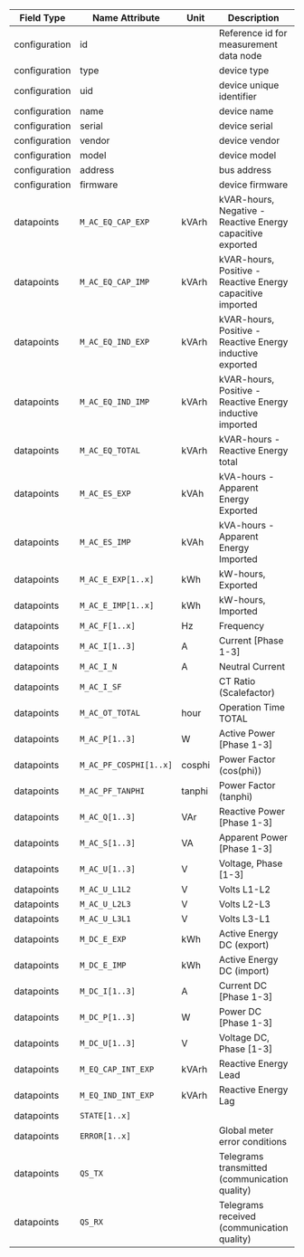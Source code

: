 | Field Type    | Name Attribute         | Unit   | Description                                                | Value | Required | Example                      | Version |
|---------------|------------------------|--------|------------------------------------------------------------|-------|----------|------------------------------|---------|
| configuration | id                     |        | Reference id for measurement data node                     |       | x        | <device id=“1“ type=“meter“> | 2.0.1   |
| configuration | type                   |        | device type                                                | meter | x        | <device id=“1“ type=“meter“> | 2.0.1   |
| configuration | uid                    |        | device unique identifier                                   |       | x        | <uid>MET12345</uid>          | 2.0.1   |
| configuration | name                   |        | device name                                                |       |          | <name>Meter A</name>         | 2.0.1   |
| configuration | serial                 |        | device serial                                              |       |          | <serial>MET11.22.33</serial> | 2.0.1   |
| configuration | vendor                 |        | device vendor                                              |       |          | <vendor>vendor 123</vendor>  | 2.0.1   |
| configuration | model                  |        | device model                                               |       |          | <model></model>              | 2.0.1   |
| configuration | address                |        | bus address                                                |       |          | <address>1</address>         | 2.0.1   |
| configuration | firmware               |        | device firmware                                            |       |          | <firmware>1.23.3</firmware>  | 2.0.1   |
| datapoints    | `M_AC_EQ_CAP_EXP`      | kVArh  | kVAR-hours, Negative - Reactive Energy capacitive exported |       |          |                              |         |
| datapoints    | `M_AC_EQ_CAP_IMP`      | kVArh  | kVAR-hours, Positive - Reactive Energy capacitive imported |       |          |                              |         |
| datapoints    | `M_AC_EQ_IND_EXP`      | kVArh  | kVAR-hours, Positive - Reactive Energy inductive exported  |       |          |                              |         |
| datapoints    | `M_AC_EQ_IND_IMP`      | kVArh  | kVAR-hours, Positive - Reactive Energy inductive imported  |       |          |                              |         |
| datapoints    | `M_AC_EQ_TOTAL`        | kVArh  | kVAR-hours - Reactive Energy total                         |       |          |                              |         |
| datapoints    | `M_AC_ES_EXP`          | kVAh   | kVA-hours - Apparent Energy Exported                       |       |          |                              |         |
| datapoints    | `M_AC_ES_IMP`          | kVAh   | kVA-hours - Apparent Energy Imported                       |       |          |                              |         |
| datapoints    | `M_AC_E_EXP[1..x]`     | kWh    | kW-hours, Exported                                         |       |          |                              |         |
| datapoints    | `M_AC_E_IMP[1..x]`     | kWh    | kW-hours, Imported                                         |       |          |                              |         |
| datapoints    | `M_AC_F[1..x]`         | Hz     | Frequency                                                  |       |          |                              |         |
| datapoints    | `M_AC_I[1..3]`         | A      | Current [Phase 1-3]                                        |       |          |                              |         |
| datapoints    | `M_AC_I_N`             | A      | Neutral Current                                            |       |          |                              |         |
| datapoints    | `M_AC_I_SF`            |        | CT Ratio (Scalefactor)                                     |       |          |                              |         |
| datapoints    | `M_AC_OT_TOTAL`        | hour   | Operation Time TOTAL                                       |       |          |                              |         |
| datapoints    | `M_AC_P[1..3]`         | W      | Active Power [Phase 1-3]                                   |       |          |                              |         |
| datapoints    | `M_AC_PF_COSPHI[1..x]` | cosphi | Power Factor (cos(phi))                                    |       |          |                              |         |
| datapoints    | `M_AC_PF_TANPHI`       | tanphi | Power Factor (tanphi)                                      |       |          |                              |         |
| datapoints    | `M_AC_Q[1..3]`         | VAr    | Reactive Power [Phase 1-3]                                 |       |          |                              |         |
| datapoints    | `M_AC_S[1..3]`         | VA     | Apparent Power [Phase 1-3]                                 |       |          |                              |         |
| datapoints    | `M_AC_U[1..3]`         | V      | Voltage, Phase [1-3]                                       |       |          |                              |         |
| datapoints    | `M_AC_U_L1L2`          | V      | Volts L1-L2                                                |       |          |                              |         |
| datapoints    | `M_AC_U_L2L3`          | V      | Volts L2-L3                                                |       |          |                              |         |
| datapoints    | `M_AC_U_L3L1`          | V      | Volts L3-L1                                                |       |          |                              |         |
| datapoints    | `M_DC_E_EXP`           | kWh    | Active Energy DC (export)                                  |       |          |                              |         |
| datapoints    | `M_DC_E_IMP`           | kWh    | Active Energy DC (import)                                  |       |          |                              |         |
| datapoints    | `M_DC_I[1..3]`         | A      | Current DC [Phase 1-3]                                     |       |          |                              |         |
| datapoints    | `M_DC_P[1..3]`         | W      | Power DC [Phase 1-3]                                       |       |          |                              |         |
| datapoints    | `M_DC_U[1..3]`         | V      | Voltage DC, Phase [1-3]                                    |       |          |                              |         |
| datapoints    | `M_EQ_CAP_INT_EXP`     | kVArh  | Reactive Energy Lead                                       |       |          |                              |         |
| datapoints    | `M_EQ_IND_INT_EXP`     | kVArh  | Reactive Energy Lag                                        |       |          |                              |         |
| datapoints    | `STATE[1..x]`          |        |                                                            |       |          |                              |         |
| datapoints    | `ERROR[1..x]`          |        | Global meter error conditions                              |       |          |                              |         |
| datapoints    | `QS_TX`                |        | Telegrams transmitted (communication quality)              |       |          |                              |         |
| datapoints    | `QS_RX`                |        | Telegrams received (communication quality)                 |       |          |                              |         |

